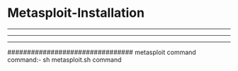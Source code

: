 # Metasploit-Installation
************* 
************** 
*****************
################################   metasploit command 
command:-
sh metasploit.sh  command 
